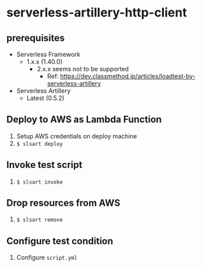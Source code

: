 # serverless-artillery-http-client

## prerequisites
- Serverless Framework
  - 1.x.x (1.40.0)
    - 2.x.x seems not to be supported
      - Ref: https://dev.classmethod.jp/articles/loadtest-by-serverless-artillery
- Serverless Artillery
  - Latest (0.5.2)

## Deploy to AWS as Lambda Function
1. Setup AWS credentials on deploy machine
1. `$ slsart deploy`

## Invoke test script
1. `$ slsart invoke`

## Drop resources from AWS
1. `$ slsart remove`

## Configure test condition
1. Configure `script.yml`